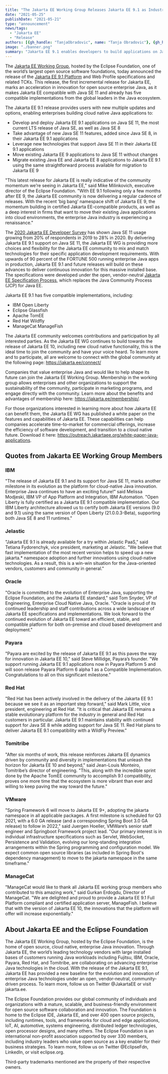 ```yaml
---
title: "The Jakarta EE Working Group Releases Jakarta EE 9.1 as Industry Continues to Embrace Open Source Enterprise Java"
date: "2021-05-25"
publishDate: "2021-05-21"
type: "announcement"
news/tags:
  - "Jakarta EE"
  - "Release"
authors: [{gh_handle: "TanjaObradovic", name: "Tanja Obradovic"}, {gh_handle: "ivargrimstad", name: "Ivar Grimstad"}]
image: "./banner.png"
summary: "Jakarta EE 9.1 enables developers to build applications on Java SE 11; Five compatible implementations are already available"
---
```


The [Jakarta EE Working Group](https://jakarta.ee), hosted by the Eclipse Foundation, one of the world’s largest open source software foundations, today announced the release of the [Jakarta EE 9.1 Platform](https://jakarta.ee/release/9.1/) and Web Profile specifications and related TCKs. This release, the first incremental release for Jakarta EE, marks an acceleration in innovation for open source enterprise Java, as it makes Jakarta EE compatible with Java SE 11 and already has five compatible implementations from the global leaders in the Java ecosystem.

The Jakarta EE 9.1 release provides users with new multiple updates and options, enabling enterprises building cloud native Java applications to:

- Develop and deploy Jakarta EE 9.1 applications on Java SE 11, the most current LTS release of Java SE, as well as Java SE 8
- Take advantage of new Java SE 11 features, added since Java SE 8, in their Jakarta EE 9.1 applications  
- Leverage new technologies that support Java SE 11 in their Jakarta EE 9.1 applications
- Move existing Jakarta EE 9 applications to Java SE 11 without changes
- Migrate existing Java EE and Jakarta EE 8 applications to Jakarta EE 9.1 using the same straightforward process available for migration to Jakarta EE 9

"This latest release for Jakarta EE is really indicative of the community momentum we’re seeing in Jakarta EE," said Mike Milinkovich, executive director of the Eclipse Foundation. "With EE 9.1 following only a few months after EE 9, the Jakarta EE community is now delivering a regular cadence of releases. With the recent ‘big bang’ namespace shift of Jakarta EE 9, the momentum building in certified Jakarta EE-compatible products, as well as a deep interest in firms that want to move their existing Java applications into cloud environments, the enterprise Java industry is experiencing a renaissance."

The [2020 Jakarta EE Developer Survey](https://jakarta.ee/documents/insights/2020-Jakarta-EE-Developer-Survey-Report.pdf) has shown Java SE 11 usage growing from 20% of respondents in 2019 to 28% in 2020.  By delivering Jakarta EE 9.1 support on Java SE 11, the Jakarta EE WG is providing more choices and flexibility for the Jakarta EE community to mix and match technologies for their specific application development requirements. With upwards of 90 percent of the FORTUNE 500 running enterprise Java apps in production, Jakarta EE 9.1 and future releases will build on these advances to deliver continuous innovation for this massive installed base. The specifications were developed under the open, vendor-neutral [Jakarta EE Specification Process](https://jakarta.ee/about/jesp/), which replaces the Java Community Process (JCP) for Java EE.

Jakarta EE 9.1 has five compatible implementations, including:

- IBM Open Liberty
- Eclipse Glassfish
- Apache TomEE
- Red Hat Wildfly
- ManageCat ManageFish

The Jakarta EE community welcomes contributions and participation by all interested parties. As the Jakarta EE WG continues to build towards the release of Jakarta EE 10, including new cloud native functionality, this is the ideal time to join the community and have your voice heard. To learn more and to participate, all are welcome to connect with the global community at the following page: https://jakarta.ee/connect/

Companies that value enterprise Java and would like to help shape its future can join the Jakarta EE Working Group. Membership in the working group allows enterprises and other organizations to support the sustainability of the community, participate in marketing programs, and engage directly with the community. Learn more about the benefits and advantages of membership here: https://jakarta.ee/membership/.

For those organizations interested in learning more about how Jakarta EE can benefit them, the Jakarta EE WG has published a white paper on the features and capabilities of Jakarta EE. These capabilities can help companies accelerate time-to-market for commercial offerings, increase the efficiency of software development, and transition to a cloud native future. Download it here: https://outreach.jakartaee.org/white-paper-java-applications.

## Quotes from Jakarta EE Working Group Members

### IBM
"The release of Jakarta EE 9.1 and its support for Java SE 11, marks another milestone in its evolution as the platform for cloud-native Java innovation. Enterprise Java continues to have an exciting future!" said Melissa Modjeski, IBM VP of App Platform and Integration, IBM Automation. "Open Liberty is fully certified as a Jakarta EE 9.1 compatible implementation. Our IBM Liberty architecture allowed us to certify both Jakarta EE versions (9.0 and 9.1) using the same version of Open Liberty (21.0.0.3-Beta), supporting both Java SE 8 and 11 runtimes."

### Jelastic
"Jakarta EE 9.1 is already available for a try within Jelastic PaaS," said Tetiana Fydorenchyk, vice president, marketing at Jelastic. "We believe that fast implementation of the most recent version helps to speed up a new jakarta.* namespace adoption and further innovations using cloud-native technologies. As a result, this is a win-win situation for the Java-oriented vendors, customers and community in general."

### Oracle
"Oracle is committed to the evolution of Enterprise Java, supporting the Eclipse Foundation, and the Jakarta EE standard," said Tom Snyder, VP of Engineering, Enterprise Cloud Native Java, Oracle.  "Oracle is proud of its continued leadership and staff contributions across a wide landscape of Jakarta EE specifications and implementations. We look forward to the continued evolution of Jakarta EE toward an efficient, stable, and compatible platform for both on-premise and cloud based development and deployment."

### Payara
"Payara are excited by the release of Jakarta EE 9.1 as this paves the way for innovation in Jakarta EE 10," said Steve Millidge, Payara’s founder. "We support running Jakarta EE 9.1 applications now in Payara Platform 5 and will soon release Payara Platform 6 alpha 1 as a Compatible Implementation. Congratulations to all on this significant milestone."

### Red Hat
"Red Hat has been actively involved in the delivery of the Jakarta EE 9.1 because we see it as an important step forward," said Mark Little, vice president, engineering at Red Hat. "It is critical that Jakarta EE remains a stable evolutionary platform for the industry in general and Red Hat customers in particular. Jakarta EE 9.1 maintains stability with continued support for Java SE 8 while adding support for Java SE 11. Red Hat plans to deliver Jakarta EE 9.1 compatibility with a WildFly Preview."

### Tomitribe
"After six months of work, this release reinforces Jakarta EE dynamics driven by community and diversity in implementations that unleash the horizon for Jakarta EE 10 and beyond," said Jean-Louis Monteiro, Tomitribe’s director of engineering. "This, along with the incredible sprint done by the Apache TomEE community to accomplish 9.1 compatibility, proves one more time that the ecosystem is more vibrant than ever and willing to keep paving the way toward the future."

### VMware
"Spring Framework 6 will move to Jakarta EE 9+, adopting the jakarta namespace in all applicable packages. A first milestone is scheduled for Q3 2021, with a 6.0 GA release (and a corresponding Spring Boot 3.0 GA release) to follow in 2022," said Juergen Hoeller, VMWare’s senior staff engineer and Springboot Framework project lead. "Our primary interest is in individual infrastructure specifications such as Servlet, WebSocket, Persistence and Validation, evolving our long-standing integration arrangements within the Spring programming and configuration model. We expect common open source libraries (as included in Spring Boot's dependency management) to move to the jakarta namespace in the same timeframe."

### ManageCat
"ManageCat would like to thank all Jakarta EE working group members who contributed to this amazing work," said Gurkan Erdogdu, Director of ManageCat. "We are delighted and proud to provide a Jakarta EE 9.1 Full Platform compliant and certified application server, ManageFish. I believe that with the version of Jakarta EE 10, the innovations that the platform will offer will increase exponentially."

## About Jakarta EE and the Eclipse Foundation

The Jakarta EE Working Group, hosted by the Eclipse Foundation, is the home of open source, cloud native, enterprise Java innovation. Through Jakarta EE, the world’s leading technology vendors with large installed bases of customers running Java workloads including Fujitsu, IBM, Oracle, Payara, Red Hat, and Tomitribe, are collaborating on advancing enterprise Java technologies in the cloud. With the release of the Jakarta EE 9.1, Jakarta EE has provided a new baseline for the evolution and innovation of enterprise Java technologies under an open, vendor-neutral, community-driven process. To learn more, follow us on Twitter @JakartaEE or visit jakarta.ee.

The Eclipse Foundation provides our global community of individuals and organizations with a mature, scalable, and business-friendly environment for open source software collaboration and innovation. The Foundation is home to the Eclipse IDE, Jakarta EE, and over 400 open source projects, including runtimes, tools, and frameworks for cloud and edge applications, IoT, AI, automotive, systems engineering, distributed ledger technologies, open processor designs, and many others. The Eclipse Foundation is an international non-profit association supported by over 330 members, including industry leaders who value open source as a key enabler for their business strategies. To learn more, follow us on Twitter @EclipseFdn, LinkedIn, or visit eclipse.org.

Third-party trademarks mentioned are the property of their respective owners.
